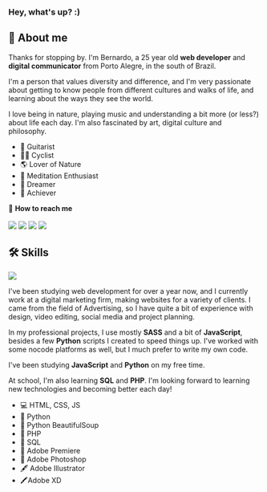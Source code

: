 ### Hey, what's up? :)

<!--**herr-berna/herr-berna** is a ✨ _special_ ✨ repository because its `README.md` (this file) appears on your GitHub profile. -->

<h2>🌌 About me</h2>

Thanks for stopping by. I'm Bernardo, a 25 year old **web developer** and **digital communicator** from Porto Alegre, in the south of Brazil. 

I'm a person that values diversity and difference, and I'm very passionate about getting to know people from different cultures and walks of life, and learning about the ways they see the world. 

I love being in nature, playing music and understanding a bit more (or less?) about life each day. I'm also fascinated by art, digital culture and philosophy.

<ul>
  <li>🎸 Guitarist</li>
  <li>🚴🏼 Cyclist</li>
  <li>🌎 Lover of Nature</li>
  <li>🍃 Meditation Enthusiast</li>
  <li>🌟 Dreamer</li>
  <li>🏹 Achiever</li>
</ul>

🦉 **How to reach me** <br> <br>
<a href="mailto:herr_berna@protonmail.com"><img src="https://img.shields.io/badge/ProtonMail-8B89CC?style=for-the-badge&logo=protonmail&logoColor=white"></a> <a href="https://t.me/herr_berna"><img src="https://img.shields.io/badge/Telegram-2CA5E0?style=for-the-badge&logo=telegram&logoColor=white"></a> <a href="https://instagram.com/herr_berna"><img src="https://img.shields.io/badge/Instagram-E4405F?style=for-the-badge&logo=instagram&logoColor=white"></a>
<a href="https://www.linkedin.com/in/bernherr/"><img src="https://img.shields.io/badge/LinkedIn-0077B5?style=for-the-badge&logo=linkedin&logoColor=white"></a>

<h2>🛠 Skills</h2>

<img src="https://github-readme-stats.vercel.app/api/top-langs/?username=herr-berna&layout=compact&langs_count=16&theme=radical">

I've been studying web development for over a year now, and I currently work at a digital marketing firm, making websites for a variety of clients. I came from the field of Advertising, so I have quite a bit of experience with design, video editing, social media and project planning. 

In my professional projects, I use mostly **SASS** and a bit of **JavaScript**, besides a few **Python** scripts I created to speed things up. I've worked with some nocode platforms as well, but I much prefer to write my own code.

I've been studying **JavaScript** and **Python** on my free time.

At school, I'm also learning **SQL** and **PHP**. I'm looking forward to learning new technologies and becoming better each day!

<ul>
<li>💻 HTML, CSS, JS</li>
<li>🐍 Python</li>
<li>🔎 Python BeautifulSoup</li>
<li>🐘 PHP</li>
<li>🧱 SQL</li>
<li>🎥 Adobe Premiere</li>
<li>📸 Adobe Photoshop</li>
<li>🖋 Adobe Illustrator</li>
<li>🖍Adobe XD</li>
</ul>

